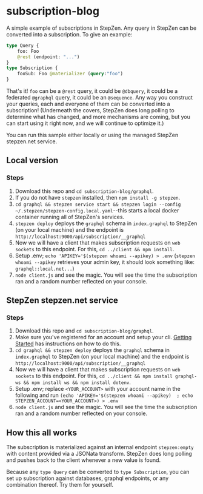 # subscription-blog
A simple example of subscriptions in StepZen. Any query in StepZen can be converted into a subscription. To give an example:
```graphql
type Query {
    foo: Foo
    @rest (endpoint: "...")
}
type Subscription {
    fooSub: Foo @materializer (query:"foo")
}
```
That's it! `foo` can be a `@rest` query, it could be `@dbquery`, it could be a federated `@graphql` query, it could be an `@sequence`. Any way you construct your queries, each and everyone of them can be converted into a subscription! (Underneath the covers, StepZen does long polling to determine what has changed, and more mechanisms are coming, but you can start using it right now, and we will continue to optimize it.)

You can run this sample either locally or using the managed StepZen stepzen.net service.

## Local version

### Steps
1. Download this repo and `cd subscription-blog/graphql`. 
2. If you do not have `stepzen` installed, then `npm install -g stepzen`.
3. `cd graphql && stepzen service start && stepzen login --config ~/.stepzen/stepzen-config.local.yaml`--this starts a local docker container running all of StepZen's services.
4. `stepzen deploy` deploys the `graphql` schema in `index.graphql` to StepZen (on your local machine) and the endpoint is `http://localhost:9000/api/subscription/__graphql`
5. Now we will have a client that makes subscription requests on `web sockets` to this endpoint. For this, `cd ../client && npm install`.
6. Setup .env; `echo 'APIKEY='$(stepzen whoami --apikey) > .env`  (`stepzen whoami --apikey` retrieves your admin key, it should look something like: `graphql::local.net...`)
7. `node client.js` and see the magic.  You will see the time the subscription ran and a random number reflected on your console.

## StepZen stepzen.net service
### Steps
1. Download this repo and `cd subscription-blog/graphql`. 
2. Make sure you've registered for an account and setup your cli.  [Getting Started](https://stepzen.com/getting-started) has instructions on how to do this.
3. `cd graphql && stepzen deploy` deploys the `graphql` schema in `index.graphql` to StepZen (on your local machine) and the endpoint is `http://localhost:9000/api/subscription/__graphql`
5. Now we will have a client that makes subscription requests on `web sockets` to this endpoint. For this, `cd ../client && npm install graphql-ws && npm install ws && npm install dotenv`.
6. Setup .env; replace `<YOUR_ACCOUNT>` with your account name in the following and run `(echo 'APIKEY='$(stepzen whoami --apikey)  ; echo STEPZEN_ACCOUNT=<YOUR_ACCOUNT>) > .env` 
7. `node client.js` and see the magic.  You will see the time the subscription ran and a random number reflected on your console.


## How this all works
The subscription is materialized against an internal endpoint `stepzen:empty` with content provided via a JSONata transform.  StepZen does long polling and pushes back to the client whenever a new value is found. 

Because any `type Query` can be converted to `type Subscription`, you can set up subscription against databases, graphql endpoints, or any combination thereof. Try them for yourself.

